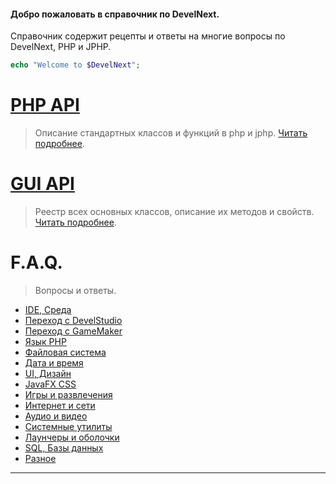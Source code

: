 #### Добро пожаловать в справочник по DevelNext.

Справочник содержит рецепты и ответы на многие вопросы по DevelNext, PHP и JPHP. 

```php
echo "Welcome to $DevelNext";
```

[PHP API](PHP-API)
===
> Описание стандартных классов и функций в php и jphp. [Читать подробнее](PHP-API).

[GUI API](API)
===
> Реестр всех основных классов, описание их методов и свойств. [Читать подробнее](API).


F.A.Q.
=====

> Вопросы и ответы.

- [IDE, Среда](IDE,-Среда)
- [Переход с DevelStudio](Переход-с-DevelStudio)
- [Переход с GameMaker](Переход-с-GameMaker)
- [Язык PHP](Язык-PHP)
- [Файловая система](Файловая-система)
- [Дата и время](Дата-и-время)
- [UI, Дизайн](UI,-Дизайн)
- [JavaFX CSS](JavaFX-CSS)
- [Игры и развлечения](Игры-и-развлечения)
- [Интернет и сети](Интернет-и-сети)
- [Аудио и видео](Аудио-и-видео)
- [Системные утилиты](Системные-утилиты)
- [Лаунчеры и оболочки](Лаунчеры-и-оболочки)
- [SQL, Базы данных](SQL,-Базы-данных)
- [Разное](Разное)

---